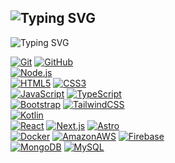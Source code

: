 ![Typing SVG](https://readme-typing-svg.demolab.com?font=Press+Start+2P&pause=1000&color=F7BA1A&width=500&height=40&lines=Hi!%F0%9F%91%8B+I'm+Iv%C3%A1n+Gonz%C3%A1lez+)
---
![Typing SVG](https://img.shields.io/badge/ivngnzl-codewriter-success?style=for-the-badge&logo=appveyor&color=blueviolet)

[![Git](https://img.shields.io/badge/Git-181717?style=for-the-badge&logo=Git&logoColor=#F05032)](https://git-scm.com/)
[![GitHub](https://img.shields.io/badge/GitHub-181717?style=for-the-badge&logo=GitHub&logoColor=#181717)](https://github.com/)
</br>
[![Node.js](https://img.shields.io/badge/Node.js-181717?style=for-the-badge&logo=Node.js&logoColor=#339933)](https://nodejs.org/)
</br>
[![HTML5](https://img.shields.io/badge/HTML5-181717?style=for-the-badge&logo=HTML5&logoColor=#E34F26)]()
[![CSS3](https://img.shields.io/badge/CSS3-181717?style=for-the-badge&logo=CSS3&logoColor=#1572B6)]()
</br>
[![JavaScript](https://img.shields.io/badge/JavaScript-181717?style=for-the-badge&logo=JavaScript&logoColor=#F7DF1E)]()
[![TypeScript](https://img.shields.io/badge/TypeScript-181717?style=for-the-badge&logo=TypeScript&logoColor=#3178C6)]()
</br>
[![Bootstrap](https://img.shields.io/badge/Bootstrap-181717?style=for-the-badge&logo=Bootstrap&logoColor=#7952B3)](https://getbootstrap.com/)
[![TailwindCSS](https://img.shields.io/badge/TailwindCSS-181717?style=for-the-badge&logo=TailwindCSS&logoColor=#1572B6)](https://tailwindcss.com/)
</br>
[![Kotlin](https://img.shields.io/badge/Kotlin-181717?style=for-the-badge&logo=Kotlin&logoColor=#7F52FF)](https://kotlinlang.org/)
</br>
[![React](https://img.shields.io/badge/React-181717?style=for-the-badge&logo=React&logoColor=#61DAFB)](https://es.reactjs.org/)
[![Next.js](https://img.shields.io/badge/Next.js-181717?style=for-the-badge&logo=Next.js&logoColor=#FFFFFF)](https://nextjs.org/)
[![Astro](https://img.shields.io/badge/Astro-181717?style=for-the-badge&logo=Astro&logoColor=#FF5D01)](https://astro.build/)
</br>
[![Docker](https://img.shields.io/badge/Docker-181717?style=for-the-badge&logo=Docker&logoColor=#2496ED)](https://www.docker.com/)
[![AmazonAWS](https://img.shields.io/badge/AWS-181717?style=for-the-badge&logo=AmazonAWS&logoColor=#FFFFFF)](https://aws.amazon.com/)
[![Firebase](https://img.shields.io/badge/Firebase-181717?style=for-the-badge&logo=Firebase&logoColor=#FFCA28)](https://firebase.google.com/)
</br>
[![MongoDB](https://img.shields.io/badge/MongoDB-181717?style=for-the-badge&logo=MongoDB&logoColor=#47A248)](https://www.mongodb.com/)
[![MySQL](https://img.shields.io/badge/MySQL-181717?style=for-the-badge&logo=MySQL&logoColor=#4479A1)](https://www.mysql.com/)
</br>


